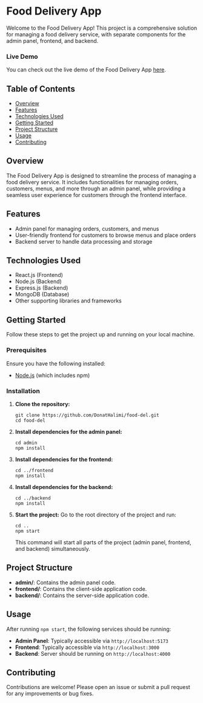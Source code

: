 # Food Delivery App

Welcome to the Food Delivery App! This project is a comprehensive solution for managing a food delivery service, with separate components for the admin panel, frontend, and backend.

### Live Demo
You can check out the live demo of the Food Delivery App [here](https://food-del-frontend-d926.onrender.com/).

## Table of Contents
- [Overview](#overview)
- [Features](#features)
- [Technologies Used](#technologies-used)
- [Getting Started](#getting-started)
- [Project Structure](#project-structure)
- [Usage](#usage)
- [Contributing](#contributing)

## Overview
The Food Delivery App is designed to streamline the process of managing a food delivery service. It includes functionalities for managing orders, customers, menus, and more through an admin panel, while providing a seamless user experience for customers through the frontend interface.

## Features
- Admin panel for managing orders, customers, and menus
- User-friendly frontend for customers to browse menus and place orders
- Backend server to handle data processing and storage

## Technologies Used
- React.js (Frontend)
- Node.js (Backend)
- Express.js (Backend)
- MongoDB (Database)
- Other supporting libraries and frameworks

## Getting Started
Follow these steps to get the project up and running on your local machine.

### Prerequisites
Ensure you have the following installed:
- [Node.js](https://nodejs.org/) (which includes npm)

### Installation
1. **Clone the repository:**
   ```
   git clone https://github.com/DonatHalimi/food-del.git
   cd food-del
   ```

2. **Install dependencies for the admin panel:**
   ```
   cd admin
   npm install
   ```

3. **Install dependencies for the frontend:**
   ```
   cd ../frontend
   npm install
   ```

4. **Install dependencies for the backend:**
   ```
   cd ../backend
   npm install
   ```

5. **Start the project:**
   Go to the root directory of the project and run:
   ```
   cd ..
   npm start
   ```
   This command will start all parts of the project (admin panel, frontend, and backend) simultaneously.

## Project Structure
- **admin/**: Contains the admin panel code.
- **frontend/**: Contains the client-side application code.
- **backend/**: Contains the server-side application code.

## Usage
After running `npm start`, the following services should be running:
- **Admin Panel**: Typically accessible via `http://localhost:5173`
- **Frontend**: Typically accessible via `http://localhost:3000`
- **Backend**: Server should be running on `http://localhost:4000`

## Contributing
Contributions are welcome! Please open an issue or submit a pull request for any improvements or bug fixes.

